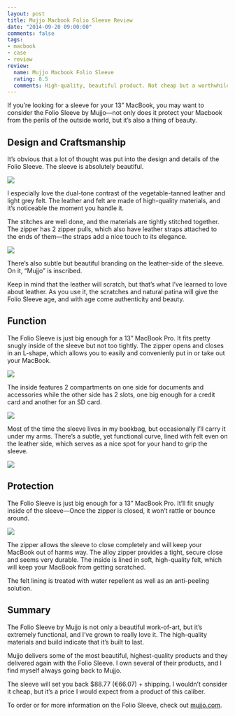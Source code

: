 ```yaml
---
layout: post
title: Mujjo Macbook Folio Sleeve Review
date: "2014-09-20 09:00:00"
comments: false
tags:
- macbook
- case
- review
review:
  name: Mujjo Macbook Folio Sleeve
  rating: 8.5
  comments: High-quality, beautiful product. Not cheap but a worthwhile investment.
---
```


If you’re looking for a sleeve for your 13” MacBook, you may want to consider the Folio Sleeve by Mujjo&mdash;not only does it protect your Macbook from the perils of the outside world, but it’s also a thing of beauty.

<!--more-->

## Design and Craftsmanship

It’s obvious that a lot of thought was put into the design and details of the Folio Sleeve. The sleeve is absolutely beautiful.

![](https://farm4.staticflickr.com/3880/15302224685_d8240fdf64_c.jpg)

I especially love the dual-tone contrast of the vegetable-tanned leather and light grey felt. The leather and felt are made of high-quality materials, and it’s noticeable the moment you handle it.

The stitches are well done, and the materials are tightly stitched together. The zipper has 2 zipper pulls, which also have leather straps attached to the ends of them&mdash;the straps add a nice touch to its elegance.

![](https://farm4.staticflickr.com/3906/15302223735_70d95a2bcb_c.jpg)

There’s also subtle but beautiful branding on the leather-side of the sleeve. On it, “Mujjo” is inscribed.

Keep in mind that the leather will scratch, but that’s what I’ve learned to love about leather. As you use it, the scratches and natural patina will give the Folio Sleeve age, and with age come authenticity and beauty.

## Function

The Folio Sleeve is just big enough for a 13” MacBook Pro. It fits pretty snugly inside of the sleeve but not too tightly. The zipper opens and closes in an L-shape, which allows you to easily and convenienly put in or take out your MacBook.

![](https://farm4.staticflickr.com/3887/15115502110_dd6a487a43_c.jpg)

The inside features 2 compartments on one side for documents and accessories while the other side has 2 slots, one big enough for a credit card and another for an SD card.

![](https://farm6.staticflickr.com/5585/15115658587_469dceaa26_c.jpg)

Most of the time the sleeve lives in my bookbag, but occasionally I’ll carry it under my arms. There’s a subtle, yet functional curve, lined with felt even on the leather side, which serves as a nice spot for your hand to grip the sleeve.

![](https://farm6.staticflickr.com/5583/15279165896_2069e1dc36_c.jpg)

## Protection

The Folio Sleeve is just big enough for a 13” MacBook Pro. It’ll fit snugly inside of the sleeve&mdash;Once the zipper is closed, it won’t rattle or bounce around.

![](https://farm6.staticflickr.com/5561/15279170256_1a148095d1_c.jpg)

The zipper allows the sleeve to close completely and will keep your MacBook out of harms way. The alloy zipper provides a tight, secure close and seems very durable. The inside is lined in soft, high-quality felt, which will keep your MacBook from getting scratched.

The felt lining is treated with water repellent as well as an anti-peeling solution.

## Summary

The Folio Sleeve by Mujjo is not only a beautiful work-of-art, but it’s extremely functional, and I’ve grown to really love it. The high-quality materials and build indicate that it’s built to last.

Mujjo delivers some of the most beautiful, highest-quality products and they delivered again with the Folio Sleeve. I own several of their products, and I find myself always going back to Mujjo.

The sleeve will set you back $88.77 (€66.07) + shipping. I wouldn’t consider it cheap, but it’s a price I would expect from a product of this caliber.

To order or for more information on the Folio Sleeve, check out <a href="http://www.mujjo.com/the-sleeves-collection/13-inch-macbook-folio-sleeve-tan/?ref=jonsuh" target="_blank">mujjo.com</a>.